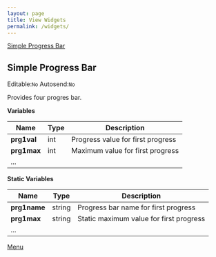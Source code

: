 ```yaml
---
layout: page
title: View Widgets
permalink: /widgets/
---
```


<a name="menu"></a>
 
[Simple Progress Bar](#Simple_Progress_Bar)


## Simple Progress Bar
Editable:`No` Autosend:`No` 

Provides four progres bar.

**Variables**

|Name|Type|Description|
|---|---|---|
|**prg1val**|int| Progress value for first progress
|**prg1max**|int| Maximum value for first progress
|...||

**Static Variables**

|Name|Type|Description|
|---|---|---|
|**prg1name**|string| Progress bar name for first progress  
|**prg1max**|string| Static maximum value for first progress
|...||

[Menu](#menu)
